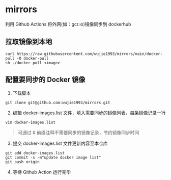 # mirrors

利用 Github Actions 将外网(如：gcr.io)镜像同步到 dockerhub

## 拉取镜像到本地

```
curl https://raw.githubusercontent.com/wujie1993/mirrors/main/docker-pull -O docker-pull
sh ./docker-pull <image>
```

## 配置要同步的 Docker 镜像

1. 下载脚本

```
git clone git@github.com:wujie1993/mirrors.git
```

2. 编辑 docker-images.list 文件，填入需要同步的镜像列表，每条镜像记录一行

```
vim docker-images.list
```

> 可通过 # 前缀注释不需要同步的镜像记录，节约镜像同步时间

3. 提交 docker-images.list 文件更新内容至本仓库

```
git add docker-images.list
git commit -s -m"update docker image list"
git push origin
```

4. 等待 Github Action 运行完毕
